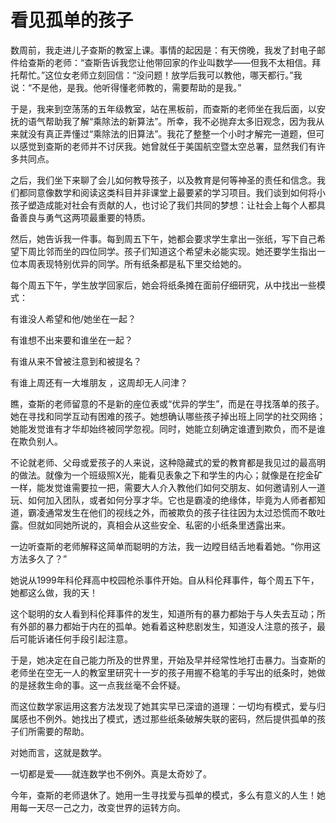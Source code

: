 # 看见孤单的孩子

数周前，我走进儿子查斯的教室上课。事情的起因是：有天傍晚，我发了封电子邮件给查斯的老师：“查斯告诉我您让他带回家的作业叫数学——但我不太相信。拜托帮忙。”这位女老师立刻回信：“没问题！放学后我可以教他，哪天都行。”我说：“不是他，是我。他听得懂老师教的，需要帮助的是我。” 

于是，我来到空荡荡的五年级教室，站在黑板前，而查斯的老师坐在我后面，以安抚的语气帮助我了解“乘除法的新算法”。所幸，我不必抛弃太多旧观念，因为我从来就没有真正弄懂过“乘除法的旧算法”。我花了整整一个小时才解完一道题，但可以感觉到查斯的老师并不讨厌我。她曾就任于美国航空暨太空总署，显然我们有许多共同点。 

之后，我们坐下来聊了会儿如何教导孩子，以及教育是何等神圣的责任和信念。我们都同意像数学和阅读这类科目并非课堂上最要紧的学习项目。我们谈到如何将小孩子塑造成能对社会有贡献的人，也讨论了我们共同的梦想：让社会上每个人都具备善良与勇气这两项最重要的特质。 

然后，她告诉我一件事。每到周五下午，她都会要求学生拿出一张纸，写下自己希望下周比邻而坐的四位同学。孩子们知道这个希望未必能实现。她还要学生指出一位本周表现特别优异的同学。所有纸条都是私下里交给她的。 

每个周五下午，学生放学回家后，她会将纸条摊在面前仔细研究，从中找出一些模式： 

有谁没人希望和他/她坐在一起？ 

有谁想不出来要和谁坐在一起？ 

有谁从来不曾被注意到和被提名？ 

有谁上周还有一大堆朋友 ，这周却无人问津？ 

瞧，查斯的老师留意的不是新的座位表或“优异的学生”，而是在寻找落单的孩子。她在寻找和同学互动有困难的孩子。她想确认哪些孩子掉出班上同学的社交网络；她能发觉谁有才华却始终被同学忽视。同时，她能立刻确定谁遭到欺负，而不是谁在欺负别人。 

不论就老师、父母或爱孩子的人来说，这种隐藏式的爱的教育都是我见过的最高明的做法。就像为一个班级照X光，能看见表象之下和学生的内心；就像是在挖金矿一样，能发觉谁需要拉一把，需要大人介入教他们如何交朋友、如何邀请别人一道玩、如何加入团队，或者如何分享才华。它也是霸凌的绝缘体，毕竟为人师者都知道，霸凌通常发生在他们的视线之外，而被欺负的孩子往往因为太过恐慌而不敢吐露。但就如同她所说的，真相会从这些安全、私密的小纸条里透露出来。 

一边听查斯的老师解释这简单而聪明的方法，我一边瞠目结舌地看着她。“你用这方法多久了？” 

她说从1999年科伦拜高中校园枪杀事件开始。自从科伦拜事件，每个周五下午，她都这么做，我的天！ 

这个聪明的女人看到科伦拜事件的发生，知道所有的暴力都始于与人失去互动；所有外部的暴力都始于内在的孤单。她看着这种悲剧发生，知道没人注意的孩子，最后可能诉诸任何手段引起注意。 

于是，她决定在自己能力所及的世界里，开始及早并经常性地打击暴力。当查斯的老师坐在空无一人的教室里研究十一岁的孩子用握不稳笔的手写出的纸条时，她做的是拯救生命的事。这一点我丝毫不会怀疑。 

而这位数学家运用这套方法发现了她其实早已深谙的道理：一切均有模式，爱与归属感也不例外。她找出了模式，透过那些纸条破解失联的密码，然后提供孤单的孩子们所需要的帮助。 

对她而言，这就是数学。 

一切都是爱——就连数学也不例外。真是太奇妙了。 

今年，查斯的老师退休了。她用一生寻找爱与孤单的模式，多么有意义的人生！她用每一天尽一己之力，改变世界的运转方向。